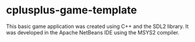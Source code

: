 # cplusplus-game-template

This basic game application was created using C++ and the SDL2 library.
It was developed in the Apache NetBeans IDE using the MSYS2 compiler.
